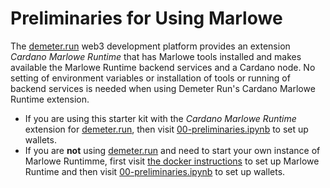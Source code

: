 # Preliminaries for Using Marlowe

The [demeter.run](https://demeter.run/) web3 development platform provides an extension *Cardano Marlowe Runtime* that has Marlowe tools installed and makes available the Marlowe Runtime backend services and a Cardano node. No setting of environment variables or installation of tools or running of backend services is needed when using Demeter Run's Cardano Marlowe Runtime extension.

- If you are using this starter kit with the *Cardano Marlowe Runtime* extension for [demeter.run](https://demeter.run/), then visit [00-preliminaries.ipynb](00-preliminaries.ipynb) to set up wallets.
- If you are **not** using [demeter.run](https://demeter.run/) and need to start your own instance of Marlowe Runtimme, first visit [the docker instructions](docker.md) to set up Marlowe Runtime and then visit [00-preliminaries.ipynb](00-preliminaries.ipynb) to set up wallets.

